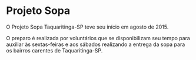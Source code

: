 # Projeto Sopa

O Projeto Sopa Taquaritinga-SP teve seu início em agosto de 2015.

O preparo é realizada por voluntários que se disponibilizam seu tempo para auxiliar às sextas-feiras e aos sábados realizando a entrega da sopa para os bairros carentes de Taquaritinga-SP.
